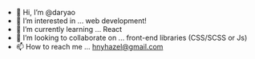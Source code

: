 - 👋 Hi, I’m @daryao
- 👀 I’m interested in ... web development!
- 🌱 I’m currently learning ... React
- 💞️ I’m looking to collaborate on ... front-end libraries (CSS/SCSS or Js)
- 📫 How to reach me ... hnyhazel@gmail.com

<!---
daryao/daryao is a ✨ special ✨ repository because its `README.md` (this file) appears on your GitHub profile.
You can click the Preview link to take a look at your changes.
--->
